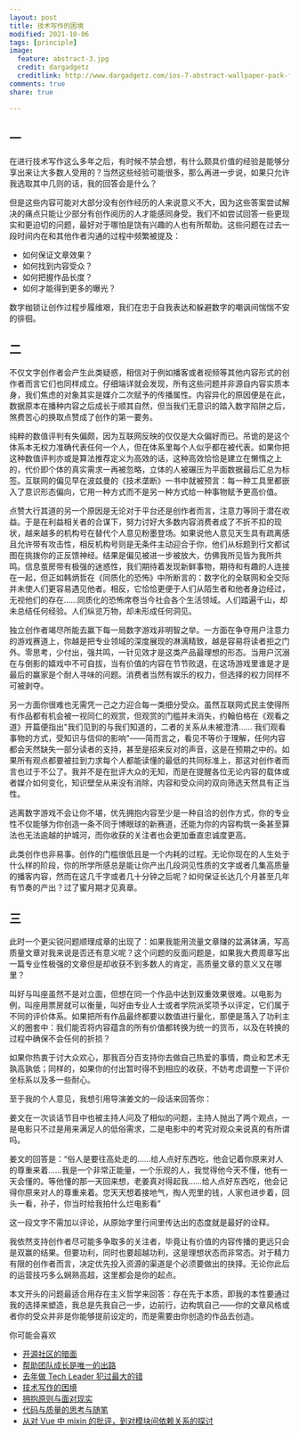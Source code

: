 ```yaml
---
layout: post
title: 技术写作的困境
modified: 2021-10-06
tags: [principle]
image:
  feature: abstract-3.jpg
  credit: dargadgetz
  creditlink: http://www.dargadgetz.com/ios-7-abstract-wallpaper-pack-for-iphone-5-and-ipod-touch-retina/
comments: true
share: true

---
```


## 一

在进行技术写作这么多年之后，有时候不禁会想，有什么颇具价值的经验是能够分享出来让大多数人受用的？当然这些经验可能很多，那么再进一步说，如果只允许我选取其中几则的话，我的回答会是什么？

但是这些内容可能对大部分没有创作经历的人来说意义不大，因为这些答案尝试解决的痛点只能让少部分有创作阅历的人才能感同身受。我们不如尝试回答一些更现实和更迫切的问题，最好对于哪怕是饶有兴趣的人也有所帮助。这些问题在过去一段时间内在和其他作者沟通的过程中频繁被提及：

- 如何保证文章效果？
- 如何找到内容受众？
- 如何把握作品长度？
- 如何才能得到更多的曝光？

数字枷锁让创作过程步履维艰，我们在忠于自我表达和躲避数字的嘲讽间惴惴不安的徘徊。

## 二

不仅文字创作者会产生此类疑惑，相信对于例如播客或者视频等其他内容形式的创作者而言它们也同样成立。仔细端详就会发现，所有这些问题并非源自内容实质本身，我们焦虑的对象其实是媒介二次赋予的传播属性。内容异化的原因便是在此，数据原本在播种内容之后成长于顺其自然，但当我们无意识的踏入数字陷阱之后，煞费苦心的换取点赞成了创作的第一要务。

纯粹的数值评判有失偏颇，因为互联网反映的仅仅是大众偏好而已。吊诡的是这个体系本无权力准确代表任何一个人，但在体系里每个人似乎都在被代表。如果你把这种数值评判亦或是算法推荐定义为高效的话，这种高效恰恰是建立在懒惰之上的，代价即个体的真实需求一再被忽略，立体的人被碾压为平面数据最后汇总为标签。互联网的偏见早在波兹曼的《技术垄断》一书中就被预言：每一种工具里都嵌入了意识形态偏向，它用一种方式而不是另一种方式给一种事物赋予更高价值。

点赞大行其道的另一个原因是无论对于平台还是创作者而言，注意力等同于潜在收益。于是在利益相关者的合谋下，努力讨好大多数内容消费者成了不折不扣的现状，越来越多的机构号在替代个人意见粉墨登场。如果说他人意见天生具有疏离感且允许带有攻击性，相反机构号则是无条件主动迎合于你，他们从标题到行文都试图在挑拨你的正反馈神经。结果是偏见被进一步被放大，仿佛我所见皆为我所共鸣。信息茧房带有极强的迷惑性，我们期待着发现新鲜事物，期待和有趣的人连接在一起，但正如韩炳哲在《同质化的恐怖》中所断言的：数字化的全联网和全交际并未使人们更容易遇见他者。相反，它恰恰更便于人们从陌生者和他者身边经过，无视他们的存在……同质化的恐怖席卷当今社会各个生活领域。人们踏遍千山，却未总结任何经验。人们纵览万物，却未形成任何洞见。 

独立创作者竭尽所能去赢下每一局数字游戏非明智之举。一方面在争夺用户注意力的游戏赛道上，你越是把专业领域的深度展现的淋漓精致，越是容易将读者拒之门外。零思考，少付出，强共鸣，一针见效才是这类产品最理想的形态。当用户沉溺在与倒影的嬉戏中不可自拔，当有价值的内容在节节败退，在这场游戏里谁是才是最后的赢家是个耐人寻味的问题。消费者当然有娱乐的权力，但选择的权力同样不可被剥夺。

另一方面你很难也无需凭一己之力迎合每一类细分受众。虽然互联网式民主使得所有作品都有机会被一视同仁的观赏，但观赏的门槛并未消失，约翰伯格在《观看之道》开篇便指出"我们见到的与我们知道的，二者的关系从未被澄清…… 我们观看事物的方式，受知识与信仰的影响"——简而言之，看见不等价于理解，任何内容都会天然缺失一部分读者的支持，甚至是招来反对的声音，这是在预期之中的。如果所有观点都要被拉到力求每个人都能读懂的最低的共同标准上，那这对创作者而言也过于不公了。我并不是在批评大众的无知，而是在提醒各位无论内容的载体或者媒介如何变化，知识壁垒从来没有消除，内容和受众间的双向筛选天然具有正当性。

逃离数字游戏不会让你不堪，优先拥抱内容至少是一种自洽的创作方式，你的专业性不仅能够为你创造一条不同于博眼球的新赛道，还能为你的内容构筑一条甚至算法也无法逾越的护城河，而你收获的关注者也会更加垂直忠诚度更高。

此类创作也非易事。创作的门槛很低且是一个内耗的过程。无论你现在的人生处于什么样的阶段，你的所学所感总是能让你产出几段洞见性质的文字或者几集高质量的播客内容，然而在这几千字或者几十分钟之后呢？如何保证长达几个月甚至几年有节奏的产出？过了蜜月期才见真章。

## 三

此时一个更尖锐问题顺理成章的出现了：如果我能用流量文章赚的盆满钵满，写高质量文章对我来说是否还有意义呢？这个问题的反面问题是，如果我大费周章写出一篇专业性极强的文章但是却收获不到多数人的肯定，高质量文章的意义又在哪里？

叫好与叫座虽然不是对立面，但想在同一个作品中达到双重效果很难。以电影为例，叫座用票房就可以衡量，叫好由专业人士或者学院派奖项予以评定，它们属于不同的评价体系。如果把所有作品最终都要以数值进行量化，那便是落入了功利主义的圈套中：我们能否将内容蕴含的所有价值都转换为统一的货币，以及在转换的过程中确保不会任何的折损？

如果你热衷于讨大众欢心，那我百分百支持你去做自己热爱的事情，商业和艺术无孰高孰低；同样的，如果你的付出暂时得不到相应的收获，不妨考虑调整一下评价坐标系以及多一些耐心。

至于我的个人意见，我想引用导演姜文的一段话来回答你：

姜文在一次谈话节目中也被主持人问及了相似的问题，主持人抛出了两个观点，一是电影只不过是用来满足人的低俗需求，二是电影中的考究对观众来说真的有所谓吗。

姜文的回答是：“俗人是要往高处走的……给人点好东西吃，他会记着你原来对人的尊重来着……我是一个非常正能量，一个乐观的人，我觉得他今天不懂，他有一天会懂的。等他懂的那一天回来想，老姜真对得起我……给人点好东西吃，他会记得你原来对人的尊重来着。您天天想着接地气，掏人兜里的钱，人家也进步着，回头一看，孙子，你当时给我拍什么烂电影看”

这一段文字不需加以评论，从原始字里行间里传达出的态度就是最好的诠释。

我依然支持创作者尽可能多争取多的关注者，毕竟让有价值的内容传播的更远只会是双赢的结果。但要功利，同时也要超越功利，这是理想状态而非常态。对于精力有限的创作者而言，决定优先投入资源的渠道是个必须要做出的抉择。无论你此后的运营技巧多么娴熟高超，这里都会是你的起点。

本文开头的问题最适合用存在主义哲学来回答：存在先于本质，即我的本性要通过我的选择来塑造，我总是先我自己一步，边前行，边构筑自己——你的文章风格或者你的受众并非是你能够提前设定的，而是需要由你创造的作品去创造。

你可能会喜欢

- [开源社区的暗面](https://www.v2think.com/darkside-of-the-opensource)
- [帮助团队成长是唯一的出路](https://www.v2think.com/what-is-leadership)
- [去年做 Tech Leader 犯过最大的错](https://www.v2think.com/tech-leader-mistake)
- [技术写作的困境](https://www.v2think.com/stuck-in-technical-writing)
- [拥抱原则与面对现实](https://www.v2think.com/principles-and-facts)
- [代码与质量的思考与随笔](https://www.v2think.com/think-about-good-code)
- [从对 Vue 中 mixin 的批评，到对模块间依赖关系的探讨](https://www.v2think.com/vue-mixin-module-dependency)